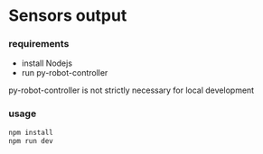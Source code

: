# Sensors output

### requirements

-   install Nodejs
-   run py-robot-controller

py-robot-controller is not strictly necessary for local development

### usage

```bash
npm install
npm run dev
```
